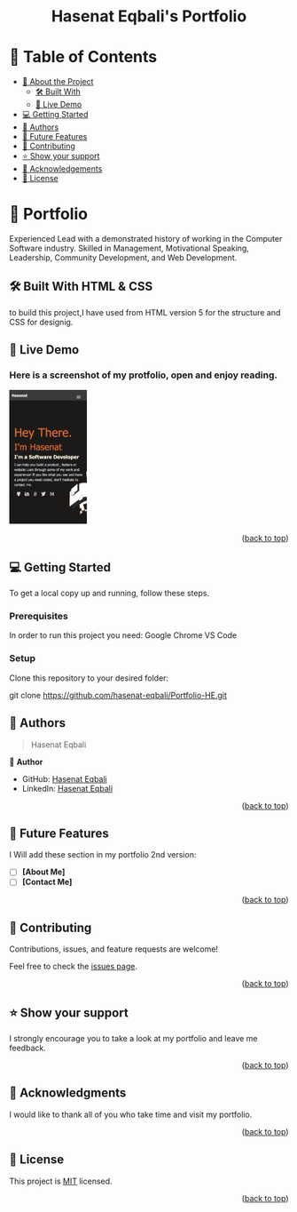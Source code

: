 <a name="readme-top"></a>

<div align="center">

  

  <h1><b>Hasenat Eqbali's Portfolio</b></h1>

</div>

<!-- TABLE OF CONTENTS -->

# 📗 Table of Contents

- [📖 About the Project](#about-project)
     - [🛠 Built With](#built-with)
     - [🚀 Live Demo](#live-demo)
- [💻 Getting Started](#getting-started)
- [👥 Authors](#authors)
- [🔭 Future Features](#future-features)
- [🤝 Contributing](#contributing)
- [⭐️ Show your support](#support)
- [🙏 Acknowledgements](#acknowledgements)
- [📝 License](#license)

<!-- PROJECT DESCRIPTION -->

# 📖 Portfolio <a name="about-project"></a>
<p> Experienced Lead with a demonstrated history of working in the Computer Software industry. Skilled in Management, Motivational Speaking, Leadership, Community Development, and Web Development.</p>  

## 🛠 Built With <a name="built-with">HTML & CSS</a>
<p>to build this project,I have used from HTML version 5 for the structure and CSS for designig.  </p>

<!-- LIVE DEMO -->

## 🚀 Live Demo <a name="live-demo">

<h3> Here is a screenshot of my protfolio, open and enjoy reading. </h3>
<div style="margin:auto">
<img src="images/index.png" alt="logo" width="140"  height="auto" />
  <br/>
</div>
</a>

<p align="right">(<a href="#readme-top">back to top</a>)</p>

<!-- GETTING STARTED -->

## 💻 Getting Started <a name="getting-started"></a>

To get a local copy up and running, follow these steps.

### Prerequisites

In order to run this project you need:
  Google Chrome
  VS Code

### Setup

Clone this repository to your desired folder:

  git clone https://github.com/hasenat-eqbali/Portfolio-HE.git


<!-- AUTHORS -->

## 👥 Authors <a name="authors"></a>

> Hasenat Eqbali

👤 **Author**

- GitHub: [Hasenat Eqbali](https://github.com/hasenat-eqbali)
- LinkedIn: [Hasenat Eqbali](https://linkedin.com/in/hasenat-eqbali)

<p align="right">(<a href="#readme-top">back to top</a>)</p>
<!-- FUTURE FEATURES -->

## 🔭 Future Features <a name="future-features"></a>

I Will add these section in my portfolio 2nd version:

- [ ] **[About Me]**
- [ ] **[Contact Me]**

<p align="right">(<a href="#readme-top">back to top</a>)</p>

<!-- CONTRIBUTING -->

## 🤝 Contributing <a name="contributing"></a>

Contributions, issues, and feature requests are welcome!

Feel free to check the [issues page](../../issues/).

<p align="right">(<a href="#readme-top">back to top</a>)</p>
<!-- SUPPORT -->

## ⭐️ Show your support <a name="support"></a>

I strongly encourage you to take a look at my portfolio and leave me feedback. 

<p align="right">(<a href="#readme-top">back to top</a>)</p>

<!-- ACKNOWLEDGEMENTS -->

## 🙏 Acknowledgments <a name="acknowledgements"></a>


I would like to thank all of you who take time and visit my portfolio. 

<p align="right">(<a href="#readme-top">back to top</a>)</p>


<!-- LICENSE -->

## 📝 License <a name="license"></a>

This project is [MIT](./LICENSE) licensed.

<p align="right">(<a href="#readme-top">back to top</a>)</p>
